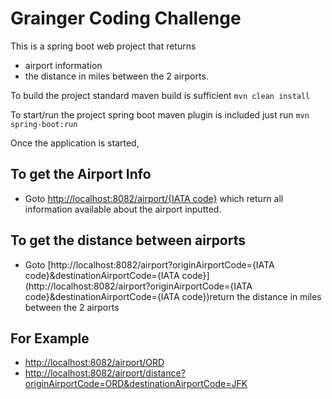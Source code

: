 # Grainger Coding Challenge

This is a spring boot web project that returns
   - airport information  
   - the distance in miles between the 2 airports.

To build the project standard maven build is sufficient `mvn clean install`

To start/run the project spring boot maven plugin is included just run `mvn spring-boot:run`

Once the application is started,
## To get the Airport Info 
- Goto [http://localhost:8082/airport/{IATA code}](http://localhost:3000)  which return all information available about the airport inputted.

## To get the distance between airports
- Goto [http://localhost:8082/airport?originAirportCode={IATA code}&destinationAirportCode={IATA code}] (http://localhost:8082/airport?originAirportCode={IATA code}&destinationAirportCode={IATA code})return the distance in miles between the 2 airports



## For Example
- [http://localhost:8082/airport/ORD](http://localhost:8082/airport/ORD)
- [http://localhost:8082/airport/distance?originAirportCode=ORD&destinationAirportCode=JFK](http://localhost:8082/airport/distance?originAirportCode=ORD&destinationAirportCode=JFK)
